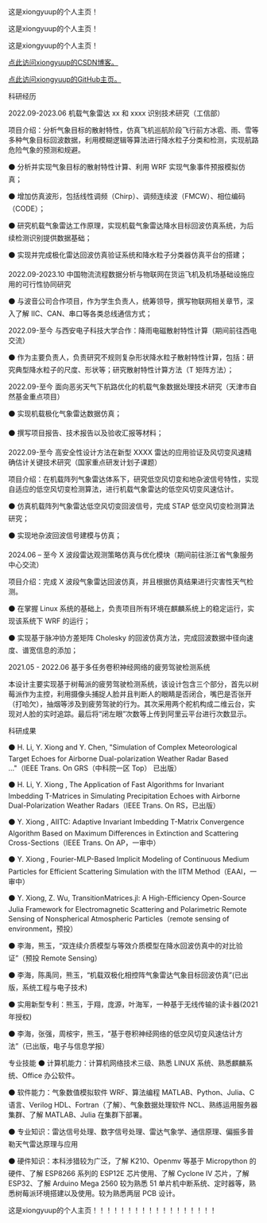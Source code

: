 这是xiongyuup的个人主页！


这是xiongyuup的个人主页！


这是xiongyuup的个人主页！


[点此访问xiongyuup的CSDN博客。](https://blog.csdn.net/xiongyuup)


[点此访问xiongyuup的GitHub主页。](https://github.com/xiongyuup/)


科研经历

2022.09-2023.06 机载气象雷达 xx 和 xxxx 识别技术研究（工信部）


项目介绍：分析气象目标的散射特性，仿真飞机巡航阶段飞行前方冰雹、雨、雪等多种气象目标回波数据，利用模糊逻辑等算法进行降水粒子分类和检测，实现航路危险气象的预测和规避。


⚫ 分析并实现气象目标的散射特性计算、利用 WRF 实现气象事件预报模拟仿真；


⚫ 增加仿真波形，包括线性调频（Chirp）、调频连续波（FMCW）、相位编码（CODE）；


⚫ 研究机载气象雷达工作原理，实现机载气象雷达降水目标回波仿真系统，为后续检测识别提供数据基础；


⚫ 实现并完成极化雷达回波仿真验证系统和降水粒子分类器仿真平台的搭建；



2022.09-2023.10 中国物流流程数据分析与物联网在货运飞机及机场基础设施应用的可行性协同研究


⚫ 与波音公司合作项目，作为学生负责人，统筹领导，撰写物联网相关章节，深入了解 IIC、CAN、串口等各类总线通信方式；



2022.09-至今 与西安电子科技大学合作：降雨电磁散射特性计算（期间前往西电交流）


⚫ 作为主要负责人，负责研究不规则复杂形状降水粒子散射特性计算，包括：研究典型降水粒子的尺度、形状等；研究散射特性计算方法（T 矩阵方法）；



2022.09-至今 面向恶劣天气下航路优化的机载气象数据处理技术研究（天津市自然基金重点项目）


⚫ 实现机载极化气象雷达数据仿真；


⚫ 撰写项目报告、技术报告以及验收汇报等材料；



2022.09-至今 高安全性设计方法在新型 XXXX 雷达的应用验证及风切变风速精确估计关键技术研究（国家重点研发计划子课题）


项目介绍：在机载阵列气象雷达体系下，研究低空风切变和地杂波信号特性，实现自适应的低空风切变检测算法，进行机载气象雷达的低空风切变风速估计。


⚫ 仿真机载阵列气象雷达低空风切变回波信号，完成 STAP 低空风切变检测算法研究；


⚫ 实现地杂波回波信号建模与仿真；



2024.06 – 至今 X 波段雷达观测策略仿真与优化模块（期间前往浙江省气象服务中心交流）


项目介绍：完成 X 波段气象雷达回波仿真，并且根据仿真结果进行灾害性天气检测。


⚫ 在掌握 Linux 系统的基础上，负责项目所有环境在麒麟系统上的稳定运行，实现该系统下 WRF 的运行；


⚫ 实现基于脉冲协方差矩阵 Cholesky 的回波仿真方法，完成回波数据中径向速度、谱宽信息的添加；


2021.05 - 2022.06 基于多任务卷积神经网络的疲劳驾驶检测系统


本设计主要实现基于树莓派的疲劳驾驶检测系统，该设计包含三个部分，首先以树莓派作为主控，利用摄像头捕捉人脸并且判断人的眼睛是否闭合，嘴巴是否张开（打哈欠），抽烟等涉及到疲劳驾驶的行为。其次采用两个舵机构成二维云台，实现对人脸的实时追踪。最后将“闭左眼”次数等上传到阿里云平台进行次数显示。



科研成果


⚫ H. Li, Y. Xiong and Y. Chen, "Simulation of Complex Meteorological Target Echoes for Airborne Dual-polarization Weather Radar Based …"（IEEE Trans. On GRS（中科院一区 Top） 已出版）


⚫ H. Li, Y. Xiong , The Application of Fast Algorithms for Invariant Imbedding T-Matrices in Simulating Precipitation Echoes with Airborne Dual-Polarization Weather Radars（IEEE Trans. On RS，已出版）

⚫ Y. Xiong ,  AIITC: Adaptive Invariant Imbedding T-Matrix Convergence Algorithm Based on Maximum Differences in Extinction and Scattering Cross-Sections（IEEE Trans. On AP，一审中）

⚫ Y. Xiong ,  Fourier-MLP-Based Implicit Modeling of Continuous Medium Particles for Efficient Scattering Simulation with the IITM Method（EAAI，一审中）

⚫ Y. Xiong, Z. Wu, TransitionMatrices.jl: A High-Efficiency Open-Source Julia Framework for Electromagnetic Scattering and Polarimetric Remote Sensing of Nonspherical Atmospheric Particles（remote sensing of environment，预投）

⚫ 李海，熊玉，“双连续介质模型与等效介质模型在降水回波仿真中的对比验证”（预投 Remote Sensing）


⚫ 李海，陈禹同，熊玉，“机载双极化相控阵气象雷达气象目标回波仿真”(已出版，系统工程与电子技术)


⚫ 实用新型专利：熊玉，于翔，庞源，叶海军，一种基于无线传输的读卡器(2021 年授权)


⚫ 李海，张强，周桉宇，熊玉，“基于卷积神经网络的低空风切变风速估计方法”（已出版，电子与信息学报）


专业技能
⚫ 计算机能力：计算机网络技术三级、熟悉 LINUX 系统、熟悉麒麟系统、Office 办公软件。


⚫ 软件能力：气象数值模拟软件 WRF、算法编程 MATLAB、Python、Julia、C 语言、Verilog HDL、Fortran（了解）、气象数据处理软件 NCL、熟练运用服务器集群、了解 MATLAB、Julia 在集群下部署。


⚫ 专业知识：雷达信号处理、数字信号处理、雷达气象学、通信原理、偏振多普勒天气雷达原理与应用


⚫ 硬件知识：本科涉猎较为广泛，了解 K210、Openmv 等基于 Micropython 的硬件、了解 ESP8266 系列的 ESP12E 芯片使用、了解 Cyclone IV 芯片，了解 ESP32、了解 Arduino Mega 2560 较为熟悉 51 单片机中断系统、定时器等，熟悉树莓派环境搭建以及使用。较为熟悉两层 PCB 设计。









这是xiongyuup的个人主页！！！！！！！！！！！！！！！！！！
